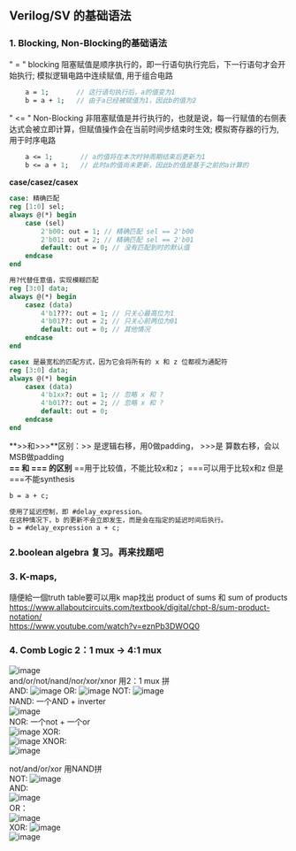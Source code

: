 ## Verilog/SV 的基础语法
### 1. Blocking, Non-Blocking的基础语法
" = " blocking 阻塞赋值是顺序执行的，即一行语句执行完后，下一行语句才会开始执行; 模拟逻辑电路中连续赋值, 用于组合电路
```systemverilog
    a = 1;       // 这行语句执行后，a的值变为1
    b = a + 1;   // 由于a已经被赋值为1，因此b的值为2
```

" <= " Non-Blocking 非阻塞赋值是并行执行的，也就是说，每一行赋值的右侧表达式会被立即计算，但赋值操作会在当前时间步结束时生效; 模拟寄存器的行为, 用于时序电路

```systemverilog
    a <= 1;       // a的值将在本次时钟周期结束后更新为1
    b <= a + 1;   // 此时a的值尚未更新，因此b的值是基于之前的a计算的
```

**case/casez/casex**
```systemverilog
case: 精确匹配
reg [1:0] sel;
always @(*) begin
    case (sel)
        2'b00: out = 1; // 精确匹配 sel == 2'b00
        2'b01: out = 2; // 精确匹配 sel == 2'b01
        default: out = 0; // 没有匹配到时的默认值
    endcase
end
```
```systemverilog
用?代替任意值，实现模糊匹配
reg [3:0] data;
always @(*) begin
    casez (data)
        4'b1???: out = 1; // 只关心最高位为1
        4'b01??: out = 2; // 只关心前两位为01
        default: out = 0; // 其他情况
    endcase
end

```
```systemverilog
casex 是最宽松的匹配方式，因为它会将所有的 x 和 z 位都视为通配符
reg [3:0] data;
always @(*) begin
    casex (data)
        4'b1xx?: out = 1; // 忽略 x 和 ?
        4'b01??: out = 2; // 忽略 x 和 ?
        default: out = 0;
    endcase
end

```

**>>和>>>**区别：>> 是逻辑右移，用0做padding， >>>是 算数右移，会以MSB做padding   
**== 和 === 的区别** ==用于比较值，不能比较x和z； ===可以用于比较x和z 但是===不能synthesis

```systemverilog
b = a + c;

使用了延迟控制，即 #delay_expression。
在这种情况下，b 的更新不会立即发生，而是会在指定的延迟时间后执行。
b = #delay_expression a + c;
```

### 2.boolean algebra 复习。再来找题吧

### 3. K-maps, 
隨便給⼀個truth table要可以⽤k map找出 product of sums 和 sum of products    
https://www.allaboutcircuits.com/textbook/digital/chpt-8/sum-product-notation/      
https://www.youtube.com/watch?v=eznPb3DWOQ0  

### 4. Comb Logic 2：1 mux -> 4:1 mux
![image](https://github.com/user-attachments/assets/13062c35-a29d-48b8-9bf8-08c55c261572)  
and/or/not/nand/nor/xor/xnor 用2：1 mux 拼  
AND:
![image](https://github.com/user-attachments/assets/ac8c76d1-0622-4d8d-b8c9-e7684ffe9539)
OR:
![image](https://github.com/user-attachments/assets/0517bdfa-f20d-4e1a-9585-aeaf52a0f6ba)
NOT: 
![image](https://github.com/user-attachments/assets/6c6868a4-e8b9-488d-ae3a-ec5296cea0d7)      
NAND: 一个AND + inverter   
![image](https://github.com/user-attachments/assets/83e118b3-6cca-43df-850c-5e9a3ede360b)  
NOR: 一个not + 一个or  
![image](https://github.com/user-attachments/assets/c6dfbd9c-c684-4b18-a1ea-ed2f6cf34f77)
XOR:   
![image](https://github.com/user-attachments/assets/351228aa-516a-454e-84fd-000c38e8647f)
XNOR:  
![image](https://github.com/user-attachments/assets/f12af4d0-f7ba-4a85-8905-66471d1b019d)

not/and/or/xor 用NAND拼      
NOT:
![image](https://github.com/user-attachments/assets/9a8a599e-1344-4bc6-9ff4-0dcd973d3bea)     
AND:  
![image](https://github.com/user-attachments/assets/8364cb11-4f2b-456a-a4ea-f77da34379d3)   
OR：   
![image](https://github.com/user-attachments/assets/df12e961-868c-4d6f-bc3e-10e23d02c117)   
XOR:
![image](https://github.com/user-attachments/assets/67b44757-fbcd-4cfd-b1d0-0ce2da73f289)  
![image](https://github.com/user-attachments/assets/60f06b49-c8a7-4dba-ace9-587485ab92e4)   


